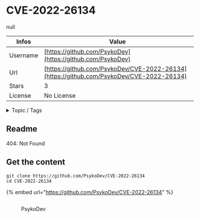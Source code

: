 # CVE-2022-26134

null

| Infos    | Value                                                              |
| -------- | -------------------------------------------------------------------|
| Username | [https://github.com/PsykoDev](https://github.com/PsykoDev) |
| Url      | [https://github.com/PsykoDev/CVE-2022-26134](https://github.com/PsykoDev/CVE-2022-26134)                                               |
| Stars    | 3                                                          |
| License  | No License                                                        |

<details>

<summary>Topic / Tags</summary>

* cve-2022-26134

</details>

## Readme

404: Not Found


## Get the content

```
git clone https://github.com/PsykoDev/CVE-2022-26134
cd CVE-2022-26134
```

{% embed url="https://github.com/PsykoDev/CVE-2022-26134" %}

<figure><img src="https://avatars.githubusercontent.com/u/45910905?v=4" alt=""><figcaption><p>PsykoDev</p></figcaption></figure>
